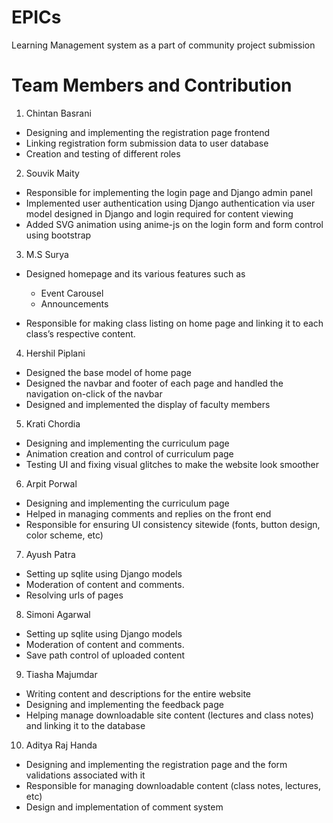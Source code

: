 # EPICs
Learning Management system as a part of community project submission


# Team Members and Contribution

1. Chintan Basrani
* Designing and implementing the registration page frontend 
* Linking registration form submission data to user database
* Creation and testing of different roles

2. Souvik Maity
* Responsible for implementing the login page and Django admin panel  
* Implemented user authentication using Django authentication via user model designed in Django and login required for content viewing 
* Added SVG animation using anime-js on the login form and form control using bootstrap

3. M.S Surya
* Designed homepage and its various features such as 

  * Event Carousel
  * Announcements
* Responsible for making class listing on home page and linking it to each class’s respective content. 

4. Hershil Piplani
* Designed the base model of home page 
* Designed the navbar and footer of each page and handled the navigation on-click of the navbar
* Designed and implemented the display of faculty members   

5. Krati Chordia
* Designing and implementing the curriculum page 
* Animation creation and control of curriculum page
* Testing UI and fixing visual glitches to make the website look smoother

6. Arpit Porwal
* Designing and implementing the curriculum page 
* Helped in managing comments and replies on the front end
* Responsible for ensuring UI consistency sitewide (fonts, button design, color scheme, etc)

7. Ayush Patra
* Setting up sqlite using Django models
* Moderation of content and comments.
* Resolving urls of pages

8. Simoni Agarwal 
* Setting up sqlite using Django models
* Moderation of content and comments.
* Save path control of uploaded content

9. Tiasha Majumdar 
* Writing content and descriptions for the entire website
* Designing and implementing the feedback page
* Helping manage downloadable site content (lectures and class notes) and linking it to the database

10. Aditya Raj Handa
* Designing and implementing the registration page and the form validations associated with it
* Responsible for managing downloadable content (class notes, lectures, etc)
* Design and  implementation of comment system





